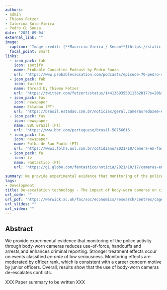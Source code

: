 ```yaml
---
authors:
- admin
- Thiemo Fetzer
- Caterina Soto-Vieira
- Pedro CL Souza
date: '2021-09-04'
external_link: ""
image:
  caption: 'Image credit: [**Mauricio Vieira / Secom**](https://static.ndmais.com.br/2020/06/c%C3%A2mera-policial-individual-capa.jpg)'
  focal_point: Smart
links:
  - icon_pack: fab
    icon: spotify
    name: Probable Causation Podcast by Pedro Souza
    url: 'https://www.probablecausation.com/podcasts/episode-70-pedro-souza'
  - icon_pack: fab
    icon: twitter
    name: Thread by Thiemo Fetzer
    url: 'https://twitter.com/fetzert/status/1441369355011362817?s=20&t=Lq8CBzYI1MoCoP5fHo7_fQ'
  - icon_pack: fas
    icon: newspaper
    name: Estadao (PT)
    url: 'https://brasil.estadao.com.br/noticias/geral,camerasreduzem-em-61-uso-da-forca-por-policiais-mostra-primeiro-estudo-no-brasil,70003855446'
  - icon_pack: fas
    icon: newspaper
    name: BBC Brazil (PT)
    url: 'https://www.bbc.com/portuguese/brasil-58756616'
  - icon_pack: fas
    icon: newspaper
    name: Folha de Sao Paulo (PT)
    url: 'https://www1.folha.uol.com.br/cotidiano/2021/10/camera-em-farda-policial-reduz-uso-de-forca-e-prisoes-diz-estudo.shtml?utm_source=whatsapp&utm_medium=social&utm_campaign=compwa'
  - icon_pack: fa
    icon: tv
    name: Fantastico (PT)
    url: 'https://g1.globo.com/fantastico/noticia/2021/10/17/cameras-em-uniformes-de-pms-e-viaturas-ajudam-a-diminuir-os-numeros-da-violencia-diz-estudo.ghtml'
    
summary: We provide experimental evidence that monitoring of the police activity through body-worn cameras reduces use-of-force, handcuffs and arrests,and enhances criminal           reporting. Stronger treatment effects occur on events classified *ex-ante* of low           seriousness. Monitoring effects are moderated by officer rank, which is consistent with a     career concern motive by junior officers. Overall, results show that the use of body-worn     cameras de-escalates conflicts.
tags:
- Development
title: De-escalation technology - The impact of body-worn cameras on citizen-police interactions
url_code: ""
url_pdf: "https://warwick.ac.uk/fac/soc/economics/research/centres/cage/publications/workingpapers/2021/de_escalation_technology_the_impact_of_body_worn_cameras_on_citizen_police_interactions/"
url_slides: ""
url_video: ""
---
```


## Abstract

We provide experimental evidence that monitoring of the police activity through body-worn cameras reduces use-of-force, handcuffs and arrests,and enhances criminal reporting. Stronger treatment effects occur on events classified *ex-ante* of low seriousness. Monitoring effects are moderated by officer rank, which is consistent with a career concern motive by junior officers. Overall, results show that the use of body-worn cameras de-escalates conflicts.


XXX Paper summary to be written XXX 

